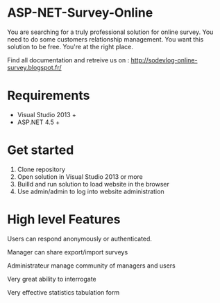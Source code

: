# ASP-NET-Survey-Online
You are searching for a truly professional solution for online survey. You need to do some customers relationship management. You want this solution to be free. You're at the right place.

Find all documentation and retreive us on : http://sodevlog-online-survey.blogspot.fr/

# Requirements
* Visual Studio 2013 +
* ASP.NET 4.5 +

# Get started
1. Clone repository
1. Open solution in Visual Studio 2013 or more
1. Builld and run solution to load website in the browser
1. Use admin/admin to log into website administration

# High level Features
Users can respond anonymously or authenticated.

Manager can share export/import surveys

Administrateur manage community of managers and users

Very great ability to interrogate

Very effective statistics tabulation form
